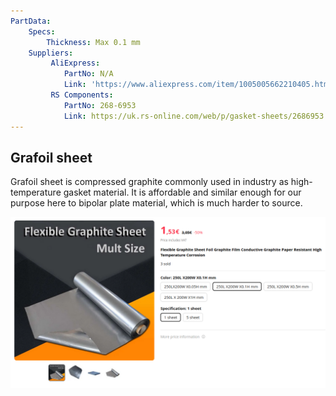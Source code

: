 ```yaml
---
PartData:
    Specs:
        Thickness: Max 0.1 mm
    Suppliers:
         AliExpress:
            PartNo: N/A
            Link: 'https://www.aliexpress.com/item/1005005662210405.html'
         RS Components:
            PartNo: 268-6953
            Link: https://uk.rs-online.com/web/p/gasket-sheets/2686953
---
```


## Grafoil sheet

Grafoil sheet is compressed graphite commonly used in industry as high-temperature gasket material. It is affordable and similar enough for our purpose here to bipolar plate material, which is much harder to source.


<!-- You can drag and drop your images directly here and use this template -->
![](images/grafoil_aliexpress.png)

